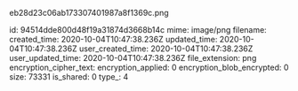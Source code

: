 eb28d23c06ab173307401987a8f1369c.png

id: 94514dde800d48f19a31874d3668b14c
mime: image/png
filename: 
created_time: 2020-10-04T10:47:38.236Z
updated_time: 2020-10-04T10:47:38.236Z
user_created_time: 2020-10-04T10:47:38.236Z
user_updated_time: 2020-10-04T10:47:38.236Z
file_extension: png
encryption_cipher_text: 
encryption_applied: 0
encryption_blob_encrypted: 0
size: 73331
is_shared: 0
type_: 4